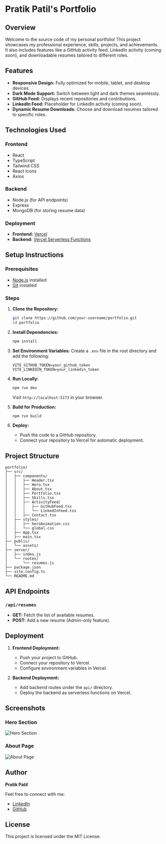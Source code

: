 # Pratik Patil's Portfolio

## Overview
Welcome to the source code of my personal portfolio! This project showcases my professional experience, skills, projects, and achievements. It also includes features like a GitHub activity feed, LinkedIn activity (coming soon), and downloadable resumes tailored to different roles.

## Features
- **Responsive Design:** Fully optimized for mobile, tablet, and desktop devices.
- **Dark Mode Support:** Switch between light and dark themes seamlessly.
- **GitHub Feed:** Displays recent repositories and contributions.
- **LinkedIn Feed:** Placeholder for LinkedIn activity (coming soon).
- **Dynamic Resume Downloads:** Choose and download resumes tailored to specific roles.

## Technologies Used
### Frontend
- React
- TypeScript
- Tailwind CSS
- React Icons
- Axios

### Backend
- Node.js (for API endpoints)
- Express
- MongoDB (for storing resume data)

### Deployment
- **Frontend:** [Vercel](https://vercel.com/)
- **Backend:** [Vercel Serverless Functions](https://vercel.com/docs/serverless-functions/introduction)

## Setup Instructions
### Prerequisites
- [Node.js](https://nodejs.org/) installed
- [Git](https://git-scm.com/) installed

### Steps
1. **Clone the Repository:**
   ```bash
   git clone https://github.com/your-username/portfolio.git
   cd portfolio
   ```

2. **Install Dependencies:**
   ```bash
   npm install
   ```

3. **Set Environment Variables:**
   Create a `.env` file in the root directory and add the following:
   ```env
   VITE_GITHUB_TOKEN=your_github_token
   VITE_LINKEDIN_TOKEN=your_linkedin_token
   ```

4. **Run Locally:**
   ```bash
   npm run dev
   ```
   Visit `http://localhost:5173` in your browser.

5. **Build for Production:**
   ```bash
   npm run build
   ```

6. **Deploy:**
   - Push the code to a GitHub repository.
   - Connect your repository to Vercel for automatic deployment.

## Project Structure
```
portfolio/
├── src/
│   ├── components/
│   │   ├── Header.tsx
│   │   ├── Hero.tsx
│   │   ├── About.tsx
│   │   ├── Portfolio.tsx
│   │   ├── Skills.tsx
│   │   ├── ActivityFeed/
│   │   │   ├── GitHubFeed.tsx
│   │   │   └── LinkedInFeed.tsx
│   │   ├── Contact.tsx
│   ├── styles/
│   │   ├── heroAnimation.css
│   │   └── global.css
│   ├── App.tsx
│   ├── main.tsx
├── public/
│   └── assets/
├── server/
│   ├── index.js
│   └── routes/
│       └── resumes.js
├── package.json
├── vite.config.ts
└── README.md
```

## API Endpoints
### `/api/resumes`
- **GET:** Fetch the list of available resumes.
- **POST:** Add a new resume (Admin-only feature).

## Deployment
1. **Frontend Deployment:**
   - Push your project to GitHub.
   - Connect your repository to Vercel.
   - Configure environment variables in Vercel.

2. **Backend Deployment:**
   - Add backend routes under the `api/` directory.
   - Deploy the backend as serverless functions on Vercel.

## Screenshots
### Hero Section
![Hero Section](./screenshots/hero.png)

### About Page
![About Page](./screenshots/about.png)

## Author
**Pratik Patil**

Feel free to connect with me:
- [LinkedIn](https://www.linkedin.com/in/pshpatil/)
- [GitHub](https://github.com/github-pratik)

## License
This project is licensed under the MIT License.
